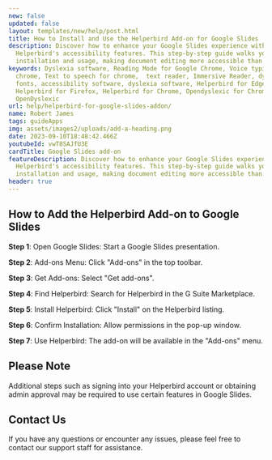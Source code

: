 ```yaml
---
new: false
updated: false
layout: templates/new/help/post.html
title: How to Install and Use the Helperbird Add-on for Google Slides
description: Discover how to enhance your Google Slides experience with
  Helperbird's accessibility features. This step-by-step guide walks you through
  installation and usage, making document editing more accessible than ever.
keywords: Dyslexia software, Reading Mode for Google Chrome, Voice typing for
  chrome, Text to speech for chrome,  text reader, Immersive Reader, dyslexia
  fonts, accessibility software, dyslexia software, Helperbird for Edge,
  Helperbird for Firefox, Helperbird for Chrome, Opendyslexic for Chrome,
  OpenDyslexic
url: help/helperbird-for-google-slides-addon/
name: Robert James
tags: guideApps
img: assets/images2/uploads/add-a-heading.png
date: 2023-09-10T18:48:42.466Z
youtubeId: vwT8SAJfU3E
cardTitle: Google Slides add-on
featureDescription: Discover how to enhance your Google Slides experience with
  Helperbird's accessibility features. This step-by-step guide walks you through
  installation and usage, making document editing more accessible than ever.
header: true
---
```




## How to Add the Helperbird Add-on to Google Slides

**Step 1**: Open Google Slides: Start a Google Slides presentation.

**Step 2**: Add-ons Menu: Click "Add-ons" in the top toolbar.

**Step 3**: Get Add-ons: Select "Get add-ons".

**Step 4**: Find Helperbird: Search for Helperbird in the G Suite Marketplace.

**Step 5**: Install Helperbird: Click "Install" on the Helperbird listing.

**Step 6**: Confirm Installation: Allow permissions in the pop-up window.

**Step 7**: Use Helperbird: The add-on will be available in the "Add-ons" menu.

## Please Note

Additional steps such as signing into your Helperbird account or obtaining admin approval may be required to use certain features in Google Slides.


## Contact Us

If you have any questions or encounter any issues, please feel free to contact our support staff for assistance.
